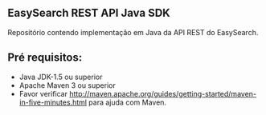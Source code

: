 ## EasySearch REST API Java SDK

Repositório contendo implementação em Java da API REST do EasySearch.

Pré requisitos:
---------------
*	Java JDK-1.5 ou superior
*	Apache Maven 3 ou superior
*	Favor verificar http://maven.apache.org/guides/getting-started/maven-in-five-minutes.html para ajuda com Maven.